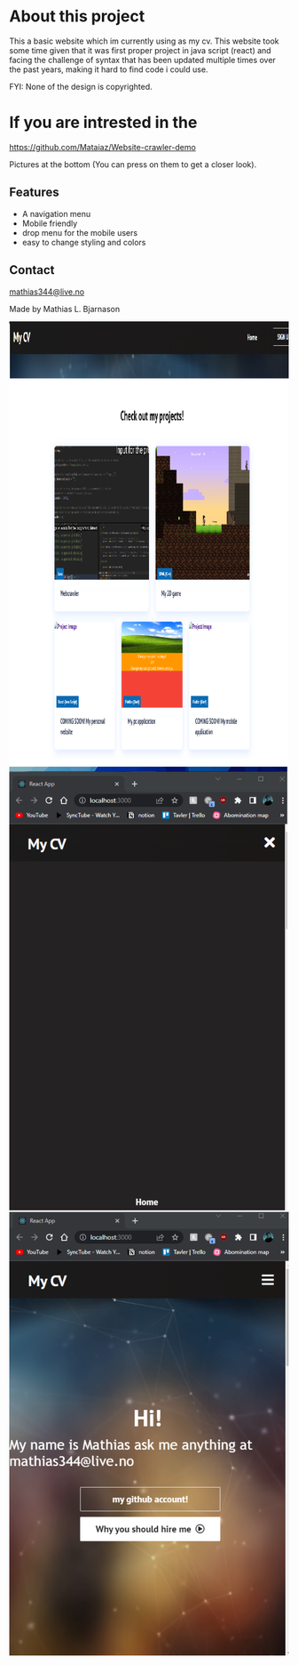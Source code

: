 # About this project #
This a basic website which im currently using as my cv.
This website took some time given that it was first proper project in java script (react)
and facing the challenge of syntax that has been updated multiple times over the past years, making it hard to find code i could use.

FYI: None of the design is copyrighted.

# If you are intrested in the #
https://github.com/Mataiaz/Website-crawler-demo

Pictures at the bottom (You can press on them to get a closer look).

## Features ##
* A navigation menu
* Mobile friendly
* drop menu for the mobile users
* easy to change styling and colors

## Contact ##
mathias344@live.no

Made by Mathias L. Bjarnason

![](https://github.com/Mataiaz/mycv/blob/master/src/assets/images/snip1.png)
![](https://github.com/Mataiaz/mycv/blob/master/src/assets/images/snip%202.png)
![](https://github.com/Mataiaz/mycv/blob/master/src/assets/images/snip3.png)
